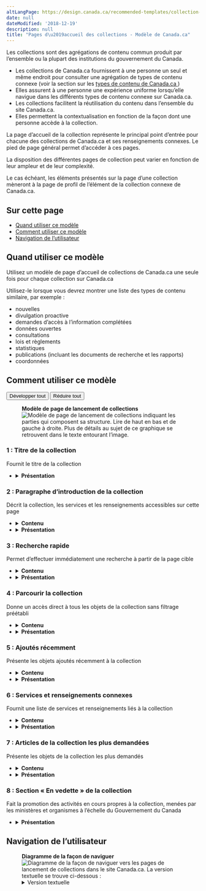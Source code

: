 ```yaml
---
altLangPage: https://design.canada.ca/recommended-templates/collection-landing-pages.html
date: null
dateModified: '2018-12-19'
description: null
title: "Pages d\u2019accueil des collections - Modèle de Canada.ca"
---
```



<div>

 <p>
  Les collections sont des agrégations de contenu commun produit par l’ensemble ou la plupart des institutions du gouvernement du Canada.
 </p>
 <ul>
  <li>
   Les collections de Canada.ca fournissent à une personne un seul et même endroit pour consulter une agrégation de types de contenu connexe (voir la section sur les
   <a href="{{ site.url }}/architecture/types-contenus.html">
    types de contenu de Canada.ca
   </a>
   )
  </li>
  <li>
   Elles assurent à une personne une expérience uniforme lorsqu’elle navigue dans les différents types de contenu connexe sur Canada.ca.
  </li>
  <li>
   Les collections facilitent la réutilisation du contenu dans l’ensemble du site Canada.ca.
  </li>
  <li>
   Elles permettent la contextualisation en fonction de la façon dont une personne accède à la collection.
  </li>
 </ul>
 <p>
  La page d’accueil de la collection représente le principal point d’entrée pour chacune des collections de Canada.ca et ses renseignements connexes. Le pied de page général permet d’accéder à ces pages.
 </p>
 <p>
  La disposition des différentes pages de collection peut varier en fonction de leur ampleur et de leur complexité.
 </p>
 <p>
  Le cas échéant, les éléments présentés sur la page d’une collection mèneront à la page de profil de l’élément de la collection connexe de Canada.ca.
 </p>
 <section>
  <h2>
   Sur cette page
  </h2>
  <ul>
   <li>
    <a href="#utilisation">
     Quand utiliser ce modèle
    </a>
   </li>
   <li>
    <a href="#specifications">
     Comment utiliser ce modèle
    </a>
   </li>
   <li>
    <a href="#navigation">
     Navigation de l’utilisateur
    </a>
   </li>
  </ul>
 </section>
 <section>
  <h2 id="utilisation">
   Quand utiliser ce modèle
  </h2>
  <p>
   Utilisez un modèle de page d’accueil de collections de Canada.ca une seule fois pour chaque collection sur Canada.ca
  </p>
  <p>
   Utilisez-le lorsque vous devrez montrer une liste des types de contenu similaire, par exemple :
  </p>
  <ul>
   <li>
    nouvelles
   </li>
   <li>
    divulgation proactive
   </li>
   <li>
    demandes d’accès à l’information complétées
   </li>
   <li>
    données ouvertes
   </li>
   <li>
    consultations
   </li>
   <li>
    lois et règlements
   </li>
   <li>
    statistiques
   </li>
   <li>
    publications (incluant les documents de recherche et les rapports)
   </li>
   <li>
    coordonnées
   </li>
  </ul>
 </section>
 <section>
  <h2 id="specifications">
   Comment utiliser ce modèle
  </h2>
  <div class="btn-group mrgn-bttm-sm">
   <button class="btn btn-default wb-toggle" data-toggle='{"selector": "details", "parent": "#template-elements", "type": "on"}' type="button">
    Développer tout
   </button>
   <button class="btn btn-default wb-toggle" data-toggle='{"selector": "details", "parent": "#template-elements", "type": "off"}' type="button">
    Réduire tout
   </button>
  </div>
  <div class="row">
   <div class="col-lg-6 pull-right">
    <figure class="mrgn-bttm-lg">
     <figcaption class="text-center">
      <b>
       Modèle de page de lancement de collections
      </b>
     </figcaption>
     <img alt="Modèle de page de lancement de collections indiquant les parties qui composent sa structure. Lire de haut en bas et de gauche à droite. Plus de détails au sujet de ce graphique se retrouvent dans le texte entourant l’image." class="full-width" src="https://www.canada.ca/content//dam/tbs-sct/images/government-communications/canada-content-style-guide/collection-landing-page-fra-02.jpg"/>
    </figure>
   </div>
   <div class="col-lg-6 pull-left">
    <section id="template-elements">
     <section>
      <h3>
       1 : Titre de la collection
      </h3>
      <p>
       Fournit le titre de la collection
      </p>
      <ul class="list-unstyled">
       <li id="element2">
        <details class="mrgn-bttm-sm">
         <summary class="wb-toggle" data-toggle='{"print":"on"}'>
          <strong>
           Présentation
          </strong>
         </summary>
         <ul>
          <li>
           Le titre de la collection doit être une balise H1 unique.
          </li>
          <li>
           Il doit être la première composante de la page.
          </li>
         </ul>
        </details>
       </li>
      </ul>
     </section>
     <section>
      <h3>
       2 : Paragraphe d’introduction de la collection
      </h3>
      <p>
       Décrit la collection, les services et les renseignements accessibles sur cette page
      </p>
      <ul class="list-unstyled">
       <li id="element3">
        <details class="mrgn-bttm-sm">
         <summary class="wb-toggle" data-toggle='{"print":"on"}'>
          <strong>
           Contenu
          </strong>
         </summary>
         <ul>
          <li>
           Elle donne un aperçu de la collection.
          </li>
          <li>
           Le texte doit être court et concis.
          </li>
          <li>
           Le contenu est rédigé pour un niveau de scolarité secondaire (pointage de 100 et moins dans
           <a href="http://www.scolarius.com/">
            Scolarius
           </a>
           )
          </li>
         </ul>
        </details>
       </li>
       <li id="element4">
        <details class="mrgn-bttm-sm">
         <summary class="wb-toggle" data-toggle='{"print":"on"}'>
          <strong>
           Présentation
          </strong>
         </summary>
         <ul>
          <li>
           Cette composante figure sous le titre de la collection.
          </li>
         </ul>
        </details>
       </li>
      </ul>
     </section>
     <section>
      <h3>
       3 : Recherche rapide
      </h3>
      <p>
       Permet d’effectuer immédiatement une recherche à partir de la page cible
      </p>
      <ul class="list-unstyled">
       <li id="element5">
        <details class="mrgn-bttm-sm">
         <summary class="wb-toggle" data-toggle='{"print":"on"}'>
          <strong>
           Contenu
          </strong>
         </summary>
         <ul>
          <li>
           Elle doit être mise en œuvre en se servant des composantes pertinentes de la
           <abbr title="Boîte à outils de l’expérience Web">
            BOEW
           </abbr>
           .
          </li>
         </ul>
        </details>
       </li>
       <li id="element6">
        <details class="mrgn-bttm-sm">
         <summary class="wb-toggle" data-toggle='{"print":"on"}'>
          <strong>
           Présentation
          </strong>
         </summary>
         <ul>
          <li>
           Cette composante se trouve sous le paragraphe d’introduction de la collection.
          </li>
          <li>
           L’étiquette de l’en-tête est « Trouver un/une [article de la collection] ».
          </li>
         </ul>
        </details>
       </li>
      </ul>
     </section>
     <section>
      <h3>
       4 : Parcourir la collection
      </h3>
      <p>
       Donne un accès direct à tous les objets de la collection sans filtrage préétabli
      </p>
      <ul class="list-unstyled">
       <li id="element7">
        <details class="mrgn-bttm-sm">
         <summary class="wb-toggle" data-toggle='{"print":"on"}'>
          <strong>
           Contenu
          </strong>
         </summary>
         <ul>
          <li>
           Elle donne un accès non filtré à l’index à facettes de la collection.
          </li>
         </ul>
        </details>
       </li>
       <li id="element8">
        <details class="mrgn-bttm-sm">
         <summary class="wb-toggle" data-toggle='{"print":"on"}'>
          <strong>
           Présentation
          </strong>
         </summary>
         <ul>
          <li>
           Cette composante se trouve sous la fonction de recherche rapide.
          </li>
          <li>
           L’étiquette de l’en-tête est « Parcourez [articles de la collection] ».
          </li>
         </ul>
        </details>
       </li>
      </ul>
     </section>
     <section>
      <h3>
       5 : Ajoutés récemment
      </h3>
      <p>
       Présente les objets ajoutés récemment à la collection
      </p>
      <ul class="list-unstyled">
       <li id="element9">
        <details class="mrgn-bttm-sm">
         <summary class="wb-toggle" data-toggle='{"print":"on"}'>
          <strong>
           Contenu
          </strong>
         </summary>
         <ul>
          <li>
           Elle donne la liste des objets de la collection les plus récents en fonction de la date à laquelle ils ont été ajoutés à la collection.
          </li>
          <li>
           Il est recommandé d’afficher au moins deux liens.
          </li>
          <li>
           Il ne doit pas y avoir plus de sept liens.
          </li>
          <li>
           Cette composante fournit des liens renvoyant à tous les objets de la collection triés par date.
          </li>
         </ul>
        </details>
       </li>
       <li id="element10">
        <details class="mrgn-bttm-sm">
         <summary class="wb-toggle" data-toggle='{"print":"on"}'>
          <strong>
           Présentation
          </strong>
         </summary>
         <ul>
          <li>
           Cette composante se trouve à droite de la fonction de recherche rapide.
          </li>
          <li>
           L’étiquette de l’en-tête est « Derniers [articles de la collection] ».
          </li>
         </ul>
        </details>
       </li>
      </ul>
     </section>
     <section>
      <h3>
       6 : Services et renseignements connexes
      </h3>
      <p>
       Fournit une liste de services et renseignements liés à la collection
      </p>
      <ul class="list-unstyled">
       <li id="element11">
        <details class="mrgn-bttm-sm">
         <summary class="wb-toggle" data-toggle='{"print":"on"}'>
          <strong>
           Contenu
          </strong>
         </summary>
         <ul>
          <li>
           Elle fournit une liste de sujets, de services et de renseignements liés à la collection.
          </li>
          <li>
           L’ordre dans lequel les services et les renseignements sont présentés est établi en fonction des données relatives au nombre de pages vues et des recherches effectuées sur les utilisateurs.
          </li>
          <li>
           Il est recommandé d’afficher au moins six éléments.
          </li>
          <li>
           Il ne doit pas y avoir plus de 15 éléments.
          </li>
          <li>
           La limite idéale du texte des hyperliens est de 45 caractères, en comptant les espaces, dans les deux langues officielles, mais elle peut aller jusqu’à 75 caractères, en comptant les espaces.
          </li>
          <li>
           Le texte de la description (c.-à-d. le lien d’entrée) ne doit pas dépasser 120 caractères, en comptant les espaces, dans les deux langues officielles. Il ne contient pas de texte en hyperlien.
          </li>
         </ul>
        </details>
       </li>
       <li id="element12">
        <details class="mrgn-bttm-sm">
         <summary class="wb-toggle" data-toggle='{"print":"on"}'>
          <strong>
           Présentation
          </strong>
         </summary>
         <ul>
          <li>
           Cette composante se trouve sous « Parcourez [articles de la collection] ».
          </li>
          <li>
           L’étiquette de l’en-tête est « Services et renseignements connexes ».
          </li>
          <li>
           Les sujets sont présentés en ordre de priorité, de gauche à droite.
          </li>
         </ul>
        </details>
       </li>
      </ul>
     </section>
     <section>
      <h3>
       7 : Articles de la collection les plus demandées
      </h3>
      <p>
       Présente les objets de la collection les plus demandés
      </p>
      <ul class="list-unstyled">
       <li id="element13">
        <details class="mrgn-bttm-sm">
         <summary class="wb-toggle" data-toggle='{"print":"on"}'>
          <strong>
           Contenu
          </strong>
         </summary>
         <ul>
          <li>
           Utilisez la configuration
           <a href="{{ site.url }}/architecture/configurations-conception-communes.html#en-demande">
            En demande
           </a>
           .
          </li>
         </ul>
        </details>
       </li>
       <li id="element14">
        <details class="mrgn-bttm-sm">
         <summary class="wb-toggle" data-toggle='{"print":"on"}'>
          <strong>
           Présentation
          </strong>
         </summary>
         <ul>
          <li>
           Cette composante se trouve à droite de la fonction de recherche rapide.
          </li>
          <li>
           L’étiquette de l’en-tête est « [Articles de la collection] les plus demandés ».
          </li>
         </ul>
        </details>
       </li>
      </ul>
     </section>
     <section>
      <h3>
       8 : Section « En vedette » de la collection
      </h3>
      <p>
       Fait la promotion des activités en cours propres à la collection, menées par les ministères et organismes à l’échelle du Gouvernement du Canada
      </p>
      <ul class="list-unstyled">
       <li id="element16">
        <details class="mrgn-bttm-sm">
         <summary class="wb-toggle" data-toggle='{"print":"on"}'>
          <strong>
           Présentation
          </strong>
         </summary>
         <ul>
          <li>
           Utilisez la configuration
           <a href="{{ site.url }}/architecture/configurations-conception-communes.html#vignettes-promotionnelles">
            Promotions contextuelles
           </a>
           .
          </li>
         </ul>
        </details>
       </li>
      </ul>
     </section>
    </section>
   </div>
  </div>
 </section>
 <section>
  <h2 id="navigation">
   Navigation de l’utilisateur
  </h2>
  <figure class="mrgn-bttm-lg">
   <figcaption class="text-center">
    <b>
     Diagramme de la façon de naviguer
    </b>
   </figcaption>
   <img alt="Diagramme de la façon de naviguer vers les pages de lancement de collections dans le site Canada.ca. La version textuelle se trouve ci-dessous :" class="img-responsive center-block" src="https://www.canada.ca/content//dam/tbs-sct/images/government-communications/canada-content-style-guide/collections-pages-ia-fra.png"/>
   <details>
    <summary class="wb-toggle" data-toggle='{"print":"on"}'>
     Version textuelle
    </summary>
    <p>
     Le pied de page général du site donne accès aux collections de Canada.ca par l’intermédiaire de la page cible de la collection voulue.
    </p>
    <p>
     Le principe fondamental pour l’organisation d’une collection repose sur un type de contenu unique ou un regroupement de types de contenu connexe. Les collections peuvent comprendre au moins deux types de navigation dans le contenu :
    </p>
    <ul>
     <li>
      Accès non filtré – permettant à une personne de voir tous les éléments puis de les filtrer par l’entremise des facettes de l’architecture de l’information (par exemple, thèmes, sujets, institutions), au besoin.
     </li>
     <li>
      Accès préfiltré – permettant à une personne de voir tous les éléments par facette de l’architecture de l’information puis de supprimer ou de changer le filtre, au besoin.
     </li>
    </ul>
    <p>
     L’accès non filtré aux collections de Canada.ca est facilité au moyen de liens insérés dans le pied de page général. L’accès préfiltré est contextuel, c’est-à-dire qu’il est donné par l’entremise de liens figurant sur des pages de thèmes, des pages de sujets ou des pages de profils institutionnels.
    </p>
   </details>
  </figure>
 </section>
</div>


